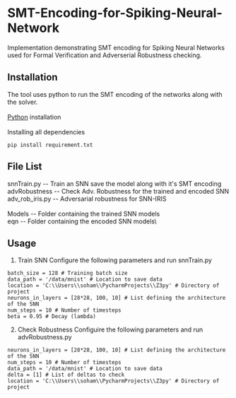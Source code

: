 # SMT-Encoding-for-Spiking-Neural-Network
Implementation demonstrating SMT encoding for Spiking Neural Networks used for Formal Verification and Adverserial Robustness checking. 

## Installation
The tool uses python to run the SMT encoding of the networks along with the solver.\
\
[Python](https://www.python.org/downloads/) installation\
\
Installing all dependencies
```
pip install requirement.txt
```

## File List

snnTrain.py -- Train an SNN save the model along with it's SMT encoding\
advRobustness -- Check Adv. Robustness for the trained and encoded SNN
adv_rob_iris.py -- Adversarial robustness for SNN-IRIS\
\
Models -- Folder containing the trained SNN models\
eqn -- Folder containing the encoded SNN models\

## Usage
1) Train SNN
Configure the following parameters and run snnTrain.py
```
batch_size = 128 # Training batch size
data_path = '/data/mnist' # Location to save data
location = 'C:\\Users\\soham\\PycharmProjects\\Z3py' # Directory of project
neurons_in_layers = [28*28, 100, 10] # List defining the architecture of the SNN
num_steps = 10 # Number of timesteps
beta = 0.95 # Decay (lambda)
```

2) Check Robustness
Configuire the following parameters and run advRobustness.py
```
neurons_in_layers = [28*28, 100, 10] # List defining the architecture of the SNN
num_steps = 10 # Number of timesteps
data_path = '/data/mnist' # Location to save data
delta = [1] # List of deltas to check
location = 'C:\\Users\\soham\\PycharmProjects\\Z3py' # Directory of project
```
